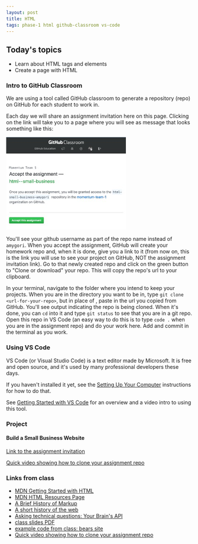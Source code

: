 ```yaml
---
layout: post
title: HTML
tags: phase-1 html github-classroom vs-code
---
```


## Today's topics

- Learn about HTML tags and elements
- Create a page with HTML

### Intro to GitHub Classroom

We are using a tool called GitHub classroom to generate a repository (repo) on GitHub for each student to work in.

Each day we will share an assignment invitation here on this page. Clicking on the link will take you to a page where you will see as message that looks something like this:

![](../assets/img/gh-classroom-screenshot.jpg)

You'll see your github username as part of the repo name instead of `amygori`. When you accept the assignment, GitHub will create your homework repo and, when it is done, give you a link to it (from now on, this is the link you will use to see your project on GitHub, NOT the assignment invitation link). Go to that newly created repo and click on the green button to "Clone or download" your repo. This will copy the repo's url to your clipboard.

In your terminal, navigate to the folder where you intend to keep your projects. When you are in the directory you want to be in, type `git clone <url-for-your-repo>`, but in place of <url-for-your-repo>, paste in the url you copied from GitHub. You'll see output indicating the repo is being cloned. When it's done, you can `cd` into it and type `git status` to see that you are in a git repo. Open this repo in VS Code (an easy way to do this is to type `code .` when you are in the assignment repo) and do your work here. Add and commit in the terminal as you work.

### Using VS Code

VS Code (or Visual Studio Code) is a text editor made by Microsoft. It is free and open source, and it's used by many professional developers these days.

If you haven't installed it yet, see the [Setting Up Your Computer](https://github.com/momentumlearn/student-resources/blob/master/articles/setup.md) instructions for how to do that.


See [Getting Started with VS Code](https://code.visualstudio.com/docs/introvideos/basics) for an overview and a video intro to using this tool.

### Project
#### Build a Small Business Website

[Link to the assignment invitation](https://classroom.github.com/a/iB8zHVIu)

[Quick video showing how to clone your assignment repo](https://www.loom.com/share/c7871fa5f80f4cbda3dbcce36db68dab)

### Links from class

- [MDN Getting Started with HTML](https://developer.mozilla.org/en-US/docs/Learn/HTML/Introduction_to_HTML/Getting_started)
- [MDN HTML Resources Page](https://developer.mozilla.org/en-US/docs/Web/HTML)
- [A Brief History of Markup](https://alistapart.com/article/a-brief-history-of-markup/)
- [A short history of the web](https://docs.google.com/document/d/17lCHxlyLCVi8glSnkfwlIbs4oCLHEQTAIWEBxXOI1ko/edit)
- [Asking technical questions: Your Brain's API](https://www.youtube.com/watch?v=hY14Er6JX2s)
- [class slides PDF](/slide-decks/html-slides.pdf)
- [example code from class: bears site](https://github.com/momentum-team-2/examples/tree/master/bears-html)
- [Quick video showing how to clone your assignment repo](https://www.loom.com/share/c7871fa5f80f4cbda3dbcce36db68dab)
